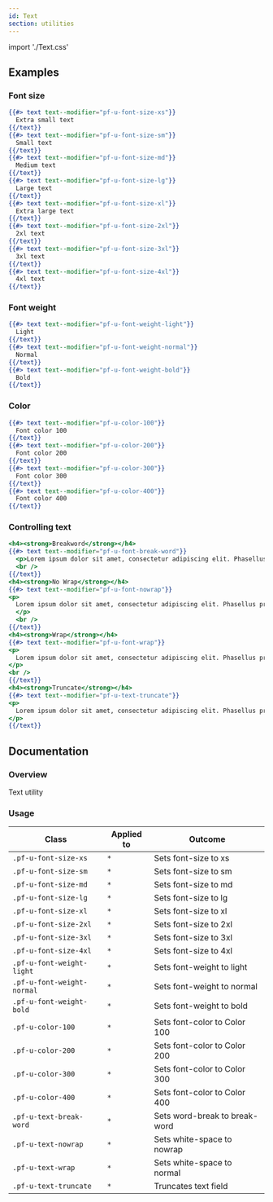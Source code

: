 ```yaml
---
id: Text
section: utilities
---
```


import './Text.css'

## Examples

### Font size

```hbs
{{#> text text--modifier="pf-u-font-size-xs"}}
  Extra small text
{{/text}}
{{#> text text--modifier="pf-u-font-size-sm"}}
  Small text
{{/text}}
{{#> text text--modifier="pf-u-font-size-md"}}
  Medium text
{{/text}}
{{#> text text--modifier="pf-u-font-size-lg"}}
  Large text
{{/text}}
{{#> text text--modifier="pf-u-font-size-xl"}}
  Extra large text
{{/text}}
{{#> text text--modifier="pf-u-font-size-2xl"}}
  2xl text
{{/text}}
{{#> text text--modifier="pf-u-font-size-3xl"}}
  3xl text
{{/text}}
{{#> text text--modifier="pf-u-font-size-4xl"}}
  4xl text
{{/text}}
```

### Font weight

```hbs
{{#> text text--modifier="pf-u-font-weight-light"}}
  Light
{{/text}}
{{#> text text--modifier="pf-u-font-weight-normal"}}
  Normal
{{/text}}
{{#> text text--modifier="pf-u-font-weight-bold"}}
  Bold
{{/text}}
```

### Color

```hbs
{{#> text text--modifier="pf-u-color-100"}}
  Font color 100
{{/text}}
{{#> text text--modifier="pf-u-color-200"}}
  Font color 200
{{/text}}
{{#> text text--modifier="pf-u-color-300"}}
  Font color 300
{{/text}}
{{#> text text--modifier="pf-u-color-400"}}
  Font color 400
{{/text}}
```

### Controlling text

```hbs
<h4><strong>Breakword</strong></h4>
{{#> text text--modifier="pf-u-font-break-word"}}
  <p>Lorem ipsum dolor sit amet, consectetur adipiscing elit. Phasellus pretium est a porttitor vehicula. Quisque vel commodo urna. Morbi mattis rutrum ante, id vehicula ex accumsan ut.</p>
  <br />
{{/text}}
<h4><strong>No Wrap</strong></h4>
{{#> text text--modifier="pf-u-font-nowrap"}}
<p>
  Lorem ipsum dolor sit amet, consectetur adipiscing elit. Phasellus pretium est a porttitor vehicula.
  </p>
  <br />
{{/text}}
<h4><strong>Wrap</strong></h4>
{{#> text text--modifier="pf-u-font-wrap"}}
<p>
  Lorem ipsum dolor sit amet, consectetur adipiscing elit. Phasellus pretium est a porttitor vehicula. Quisque vel commodo urna. Morbi mattis rutrum ante, id vehicula ex accumsan ut.
</p>
<br />
{{/text}}
<h4><strong>Truncate</strong></h4>
{{#> text text--modifier="pf-u-text-truncate"}}
<p>
  Lorem ipsum dolor sit amet, consectetur adipiscing elit. Phasellus pretium est a porttitor vehicula. Quisque vel commodo urna. Morbi mattis rutrum ante, id vehicula ex accumsan ut.
</p>
{{/text}}
```

## Documentation

### Overview

Text utility

### Usage

| Class                      | Applied to | Outcome                       |
| -------------------------- | ---------- | ----------------------------- |
| `.pf-u-font-size-xs`       | `*`        | Sets font-size to xs          |
| `.pf-u-font-size-sm`       | `*`        | Sets font-size to sm          |
| `.pf-u-font-size-md`       | `*`        | Sets font-size to md          |
| `.pf-u-font-size-lg`       | `*`        | Sets font-size to lg          |
| `.pf-u-font-size-xl`       | `*`        | Sets font-size to xl          |
| `.pf-u-font-size-2xl`      | `*`        | Sets font-size to 2xl         |
| `.pf-u-font-size-3xl`      | `*`        | Sets font-size to 3xl         |
| `.pf-u-font-size-4xl`      | `*`        | Sets font-size to 4xl         |
| `.pf-u-font-weight-light`  | `*`        | Sets font-weight to light     |
| `.pf-u-font-weight-normal` | `*`        | Sets font-weight to normal    |
| `.pf-u-font-weight-bold`   | `*`        | Sets font-weight to bold      |
| `.pf-u-color-100`          | `*`        | Sets font-color to Color 100  |
| `.pf-u-color-200`          | `*`        | Sets font-color to Color 200  |
| `.pf-u-color-300`          | `*`        | Sets font-color to Color 300  |
| `.pf-u-color-400`          | `*`        | Sets font-color to Color 400  |
| `.pf-u-text-break-word`    | `*`        | Sets word-break to break-word |
| `.pf-u-text-nowrap`        | `*`        | Sets white-space to nowrap    |
| `.pf-u-text-wrap`          | `*`        | Sets white-space to normal    |
| `.pf-u-text-truncate`      | `*`        | Truncates text field          |
